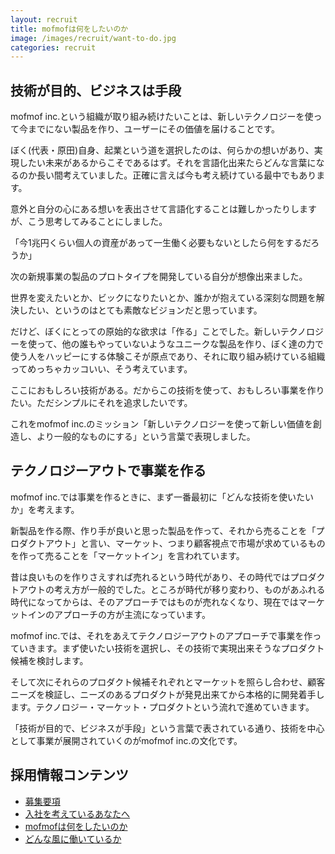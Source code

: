 ```yaml
---
layout: recruit
title: mofmofは何をしたいのか
image: /images/recruit/want-to-do.jpg
categories: recruit
---
```


## 技術が目的、ビジネスは手段

mofmof inc.という組織が取り組み続けたいことは、新しいテクノロジーを使って今までにない製品を作り、ユーザーにその価値を届けることです。

ぼく(代表・原田)自身、起業という道を選択したのは、何らかの想いがあり、実現したい未来があるからこそであるはず。それを言語化出来たらどんな言葉になるのか長い間考えていました。正確に言えば今も考え続けている最中でもあります。

意外と自分の心にある想いを表出させて言語化することは難しかったりしますが、こう思考してみることにしました。

「今1兆円くらい個人の資産があって一生働く必要もないとしたら何をするだろうか」

次の新規事業の製品のプロトタイプを開発している自分が想像出来ました。

世界を変えたいとか、ビックになりたいとか、誰かが抱えている深刻な問題を解決したい、というのはとても素敵なビジョンだと思っています。

だけど、ぼくにとっての原始的な欲求は「作る」ことでした。新しいテクノロジーを使って、他の誰もやっていないようなユニークな製品を作り、ぼく達の力で使う人をハッピーにする体験こそが原点であり、それに取り組み続けている組織ってめっちゃカッコいい、そう考えています。

ここにおもしろい技術がある。だからこの技術を使って、おもしろい事業を作りたい。ただシンプルにそれを追求したいです。

これをmofmof inc.のミッション「新しいテクノロジーを使って新しい価値を創造し、より一般的なものにする」という言葉で表現しました。

## テクノロジーアウトで事業を作る

mofmof inc.では事業を作るときに、まず一番最初に「どんな技術を使いたいか」を考えます。

新製品を作る際、作り手が良いと思った製品を作って、それから売ることを「プロダクトアウト」と言い、マーケット、つまり顧客視点で市場が求めているものを作って売ることを「マーケットイン」を言われています。

昔は良いものを作りさえすれば売れるという時代があり、その時代ではプロダクトアウトの考え方が一般的でした。ところが時代が移り変わり、ものがあふれる時代になってからは、そのアプローチではものが売れなくなり、現在ではマーケットインのアプローチの方が主流になっています。

mofmof inc.では、それをあえてテクノロジーアウトのアプローチで事業を作っていきます。まず使いたい技術を選択し、その技術で実現出来そうなプロダクト候補を検討します。

そして次にそれらのプロダクト候補それぞれとマーケットを照らし合わせ、顧客ニーズを検証し、ニーズのあるプロダクトが発見出来てから本格的に開発着手します。テクノロジー・マーケット・プロダクトという流れで進めていきます。

「技術が目的で、ビジネスが手段」という言葉で表されている通り、技術を中心として事業が展開されていくのがmofmof inc.の文化です。

## 採用情報コンテンツ
- [募集要項](/recruit.html)
- [入社を考えているあなたへ](/recruit/recruit_you.html)
- [mofmofは何をしたいのか](/recruit/want-to-do.html)
- [どんな風に働いているか](/recruit/how-working.html)
